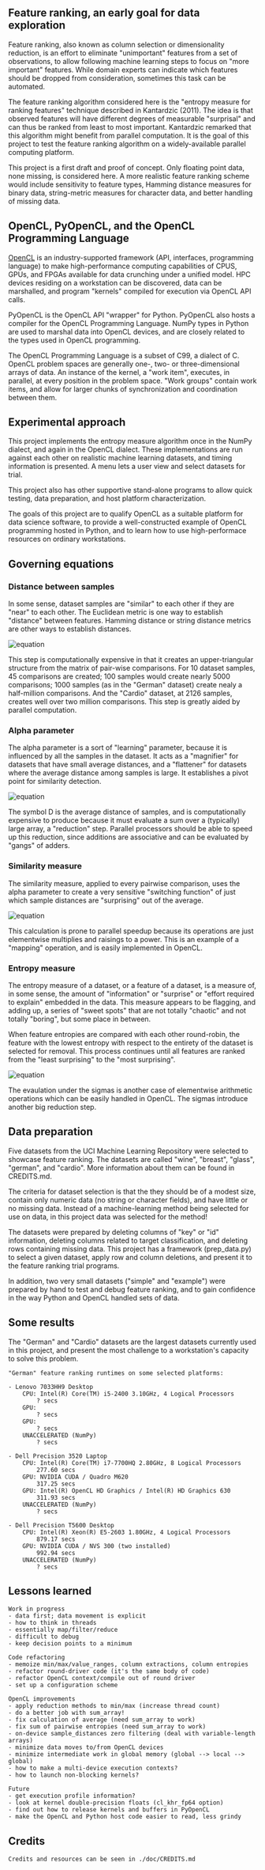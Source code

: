 
## Feature ranking, an early goal for data exploration

Feature ranking, also known as column selection or dimensionality reduction,
is an effort to eliminate "unimportant" features from a set of observations, to 
allow following machine learning steps to focus on "more important" features. 
While domain experts can indicate which features should be dropped from 
consideration, sometimes this task can be automated.

The feature ranking algorithm considered here is the "entropy measure 
for ranking features" technique described in Kantardzic (2011). The idea is that 
observed features will have different degrees of measurable "surprisal" and can 
thus be ranked from least to most important. Kantardzic remarked that this 
algorithm might benefit from parallel computation. It is the goal of this project 
to test the feature ranking algorithm on a widely-available parallel computing 
platform.

This project is a first draft and proof of concept. Only floating point data, 
none missing, is considered here. A more realistic feature ranking scheme would 
include sensitivity to feature types, Hamming distance measures for binary data, 
string-metric measures for character data, and better handling of missing data.

## OpenCL, PyOpenCL, and the OpenCL Programming Language

[OpenCL](https://en.wikipedia.org/wiki/OpenCL) is an industry-supported 
framework (API, interfaces, programming language) to make high-performance 
computing capabilities of CPUS, GPUs, and FPGAs available for data crunching 
under a unified model. HPC devices residing on a workstation can be discovered, 
data can be marshalled, and program "kernels" compiled for execution via OpenCL 
API calls.

PyOpenCL is the OpenCL API "wrapper" for Python. PyOpenCL also hosts a compiler 
for the OpenCL Programming Language. NumPy types in Python are used to marshal 
data into OpenCL devices, and are closely related to the types used in OpenCL 
programming.

The OpenCL Programming Language is a subset of C99, a dialect of C. OpenCL 
problem spaces are generally one-, two- or three-dimensional arrays of data. An 
instance of the kernel, a "work item", executes, in parallel, at every position 
in the problem space. "Work groups" contain work items, and allow for larger
chunks of synchronization and coordination between them.

## Experimental approach

This project implements the entropy measure algorithm once in the NumPy dialect, 
and again in the OpenCL dialect. These implementations are run against each other 
on realistic machine learning datasets, and timing information is presented. A
menu lets a user view and select datasets for trial.

This project also has other supportive stand-alone programs to allow quick
testing, data preparation, and host platform characterization.

The goals of this project are to qualify OpenCL as a suitable platform for data 
science software, to provide a well-constructed example of OpenCL programming 
hosted in Python, and to learn how to use high-performace resources on ordinary 
workstations.

## Governing equations

### Distance between samples

In some sense, dataset samples are "similar" to each other if they are "near" to
each other. The Euclidean metric is one way to establish "distance" between features.
Hamming distance or string distance metrics are other ways to establish distances.

![equation](https://latex.codecogs.com/svg.image?D_i_j&space;=&space;\left&space;[&space;\sum_{k=1}^{n}&space;((x_i_k&space;-&space;x_j_k)&space;/&space;(max_k&space;-&space;min_k))^{2}&space;\right&space;]^{1/2})

This step is computationally expensive in that it creates an upper-triangular 
structure from the matrix of pair-wise comparisons. For 10 dataset samples, 
45 comparisons are created; 100 samples would create nearly 5000 comparisons; 
1000 samples (as in the "German" dataset) create nealy a half-million comparisons.
And the "Cardio" dataset, at 2126 samples, creates well over two million 
comparisons. This step is greatly aided by parallel computation.

### Alpha parameter

The alpha parameter is a sort of "learning" parameter, because it is influenced 
by all the samples in the dataset. It acts as a "magnifier" for datasets that 
have small average distances, and a "flattener" for datasets where the average 
distance among samples is large. It establishes a pivot point for similarity 
detection.

![equation](https://latex.codecogs.com/svg.image?\alpha&space;=&space;-(ln&space;0.5)&space;/&space;D&space;)

The symbol D is the average distance of samples, and is computationally expensive
to produce because it must evaluate a sum over a (typically) large array, a "reduction" 
step. Parallel processors should be able to speed up this reduction, since additions are 
associative and can be evaluated by "gangs" of adders.

### Similarity measure

The similarity measure, applied to every pairwise comparison, uses the alpha 
parameter to create a very sensitive "switching function" of just which sample 
distances are "surprising" out of the average.

![equation](https://latex.codecogs.com/svg.image?S_i_j&space;=&space;e^{-\alpha&space;D_i_j})

This calculation is prone to parallel speedup because its operations are just
elementwise multiplies and raisings to a power. This is an example of a "mapping"
operation, and is easily implemented in OpenCL.

### Entropy measure

The entropy measure of a dataset, or a feature of a dataset, is a measure of,
in some sense, the amount of "information" or "surprise" or "effort required to
explain" embedded in the data. This measure appears to be flagging, and adding
up, a series of "sweet spots" that are not totally "chaotic" and not totally
"boring", but some place in between.

When feature entropies are compared with each other round-robin, the feature 
with the lowest entropy with respect to the entirety of the dataset is selected 
for removal. This process continues until all features are ranked from the 
"least surprising" to the "most surprising".

![equation](https://latex.codecogs.com/svg.image?E&space;=&space;-\sum_{i=1}^{N-1}&space;\sum_{j=i&plus;1}^{N}(S_i_j&space;*&space;log(S_i_j)&space;&plus;&space;(1-S_i_j)&space;*&space;log(1-S_i_j)))

The evaulation under the sigmas is another case of elementwise arithmetic
operations which can be easily handled in OpenCL. The sigmas introduce another 
big reduction step.

## Data preparation

Five datasets from the UCI Machine Learning Repository were selected to showcase
feature ranking. The datasets are called "wine", "breast", "glass", "german", and
"cardio". More information about them can be found in CREDITS.md.

The criteria for dataset selection is that the they should be of a modest size, 
contain only numeric data (no string or character fields), and have little or
no missing data. Instead of a machine-learning method being selected for use on
data, in this project data was selected for the method! 

The datasets were prepared by deleting columns of "key" or "id" information, 
deleting columns related to target classification, and deleting rows containing
missing data. This project has a framework (prep_data.py) to select a given 
dataset, apply row and column deletions, and present it to the feature ranking 
trial programs. 

In addition, two very small datasets ("simple" and "example") were prepared by 
hand to test and debug feature ranking, and to gain confidence in the way Python
and OpenCL handled sets of data.

## Some results

The "German" and "Cardio" datasets are the largest datasets currently used in 
this project, and present the most challenge to a workstation's capacity to solve 
this problem.

    "German" feature ranking runtimes on some selected platforms:

    - Lenovo 7033HH9 Desktop
        CPU: Intel(R) Core(TM) i5-2400 3.10GHz, 4 Logical Processors
            ? secs
        GPU:
            ? secs
        GPU:
            ? secs
        UNACCELERATED (NumPy)
            ? secs

    - Dell Precision 3520 Laptop
        CPU: Intel(R) Core(TM) i7-7700HQ 2.80GHz, 8 Logical Processors
            277.60 secs
        GPU: NVIDIA CUDA / Quadro M620
            317.25 secs
        GPU: Intel(R) OpenCL HD Graphics / Intel(R) HD Graphics 630
            311.93 secs
        UNACCELERATED (NumPy)
            ? secs

    - Dell Precision T5600 Desktop
        CPU: Intel(R) Xeon(R) E5-2603 1.80GHz, 4 Logical Processors
            879.17 secs
        GPU: NVIDIA CUDA / NVS 300 (two installed)
            992.94 secs
        UNACCELERATED (NumPy)
            ? secs

## Lessons learned

    Work in progress
    - data first; data movement is explicit
    - how to think in threads
    - essentially map/filter/reduce
    - difficult to debug
    - keep decision points to a minimum

    Code refactoring
    - memoize min/max/value_ranges, column extractions, column entropies
    - refactor round-driver code (it's the same body of code)
    - refactor OpenCL context/compile out of round driver
    - set up a configuration scheme

    OpenCL improvements
    - apply reduction methods to min/max (increase thread count)
    - do a better job with sum_array!
    - fix calculation of average (need sum_array to work)
    - fix sum of pairwise entropies (need sum_array to work)
    - on-device sample_distances zero filtering (deal with variable-length arrays)
    - minimize data moves to/from OpenCL devices
    - minimize intermediate work in global memory (global --> local --> global)
    - how to make a multi-device execution contexts?
    - how to launch non-blocking kernels?

    Future
    - get execution profile information?
    - look at kernel double-precision floats (cl_khr_fp64 option)
    - find out how to release kernels and buffers in PyOpenCL
    - make the OpenCL and Python host code easier to read, less grindy

## Credits

    Credits and resources can be seen in ./doc/CREDITS.md
